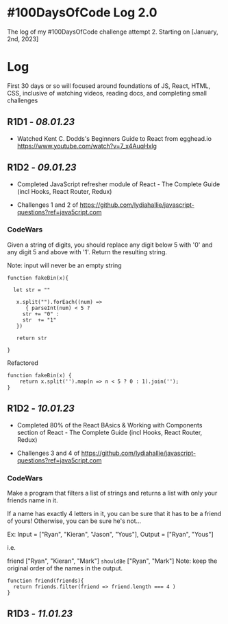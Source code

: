 # #100DaysOfCode Log 2.0

The log of my #100DaysOfCode challenge attempt 2. Starting on [January, 2nd, 2023]

# Log

First 30 days or so will focused around foundations of JS, React, HTML, CSS, inclusive of watching videos, reading docs, and completing small challenges

## R1D1 - *08.01.23*

* Watched Kent C. Dodds's Beginners Guide to React from egghead.io 
https://www.youtube.com/watch?v=7_x4AuqHxlg 

## R1D2 - *09.01.23*

* Completed JavaScript refresher module of React - The Complete Guide (incl Hooks, React Router, Redux)

* Challenges 1 and 2 of https://github.com/lydiahallie/javascript-questions?ref=java5cript.com

### CodeWars

Given a string of digits, you should replace any digit below 5 with '0' and any digit 5 and above with '1'. Return the resulting string.

Note: input will never be an empty string

```
function fakeBin(x){
  
  let str = ""
  
   x.split("").forEach((num) => 
      { parseInt(num) < 5 ?
     str += "0" :
     str  += "1"
   })
   
   return str
   
}
```
Refactored

```
function fakeBin(x) {
    return x.split('').map(n => n < 5 ? 0 : 1).join('');
}
```

## R1D2 - *10.01.23*

* Completed 80% of the React BAsics & Working with Components section of React - The Complete Guide (incl Hooks, React Router, Redux)
  
* Challenges 3 and 4 of https://github.com/lydiahallie/javascript-questions?ref=java5cript.com


### CodeWars

Make a program that filters a list of strings and returns a list with only your friends name in it.

If a name has exactly 4 letters in it, you can be sure that it has to be a friend of yours! Otherwise, you can be sure he's not...

Ex: Input = ["Ryan", "Kieran", "Jason", "Yous"], Output = ["Ryan", "Yous"]

i.e.

friend ["Ryan", "Kieran", "Mark"] `shouldBe` ["Ryan", "Mark"]
Note: keep the original order of the names in the output.


```
function friend(friends){
  return friends.filter(friend => friend.length === 4 )
}

```

## R1D3 - *11.01.23*